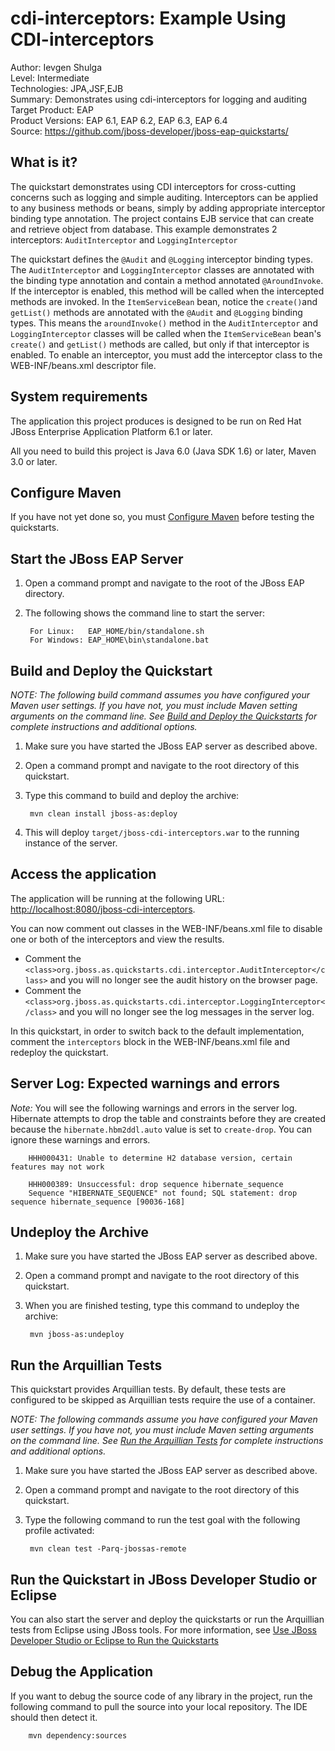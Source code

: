 cdi-interceptors: Example Using CDI-interceptors
=================================================================================
Author: Ievgen Shulga  
Level: Intermediate  
Technologies: JPA,JSF,EJB  
Summary: Demonstrates using cdi-interceptors for logging and auditing  
Target Product: EAP  
Product Versions: EAP 6.1, EAP 6.2, EAP 6.3, EAP 6.4  
Source: <https://github.com/jboss-developer/jboss-eap-quickstarts/>  

What is it?
-----------
The quickstart demonstrates using CDI interceptors for cross-cutting concerns such as logging and simple auditing. 
Interceptors can be applied to any business methods or beans, simply by adding appropriate interceptor binding type annotation. The project contains EJB service that can create and retrieve object from database.
This example demonstrates 2 interceptors: `AuditInterceptor` and `LoggingInterceptor`

The quickstart defines the `@Audit` and `@Logging` interceptor binding types. The `AuditInterceptor` and `LoggingInterceptor` classes are annotated with the binding type annotation and contain a method annotated `@AroundInvoke`. If the interceptor is enabled, this method will be called when the intercepted methods are invoked. In the `ItemServiceBean` bean, notice the `create()`and `getList()` methods are annotated with the `@Audit` and `@Logging` binding types. This means the `aroundInvoke()` method in the `AuditInterceptor` and `LoggingInterceptor` classes will be called when the `ItemServiceBean` bean's `create()` and `getList()` methods are called, but only if that interceptor is enabled.
To enable an interceptor, you must add the interceptor class to the WEB-INF/beans.xml descriptor file.

System requirements
-------------------

The application this project produces is designed to be run on Red Hat JBoss Enterprise Application Platform 6.1 or later. 

All you need to build this project is Java 6.0 (Java SDK 1.6) or later, Maven 3.0 or later.
 
Configure Maven
---------------
If you have not yet done so, you must [Configure Maven](https://github.com/jboss-developer/jboss-developer-shared-resources/blob/master/guides/CONFIGURE_MAVEN.md#configure-maven-to-build-and-deploy-the-quickstarts) before testing the quickstarts.


Start the JBoss EAP Server
-------------------------

1. Open a command prompt and navigate to the root of the JBoss EAP directory.
2. The following shows the command line to start the server:

        For Linux:   EAP_HOME/bin/standalone.sh
        For Windows: EAP_HOME\bin\standalone.bat


Build and Deploy the Quickstart
-------------------------

_NOTE: The following build command assumes you have configured your Maven user settings. If you have not, you must include Maven setting arguments on the command line. See [Build and Deploy the Quickstarts](../README.md#build-and-deploy-the-quickstarts) for complete instructions and additional options._

1. Make sure you have started the JBoss EAP server as described above.
2. Open a command prompt and navigate to the root directory of this quickstart.
3. Type this command to build and deploy the archive:

        mvn clean install jboss-as:deploy

4. This will deploy `target/jboss-cdi-interceptors.war` to the running instance of the server.
 

Access the application 
---------------------

The application will be running at the following URL: <http://localhost:8080/jboss-cdi-interceptors>.

You can now comment out classes in the WEB-INF/beans.xml file to disable one or both of the interceptors and view the results.

* Comment the `<class>org.jboss.as.quickstarts.cdi.interceptor.AuditInterceptor</class>` and you will no longer see the audit history on the browser page.
* Comment the `<class>org.jboss.as.quickstarts.cdi.interceptor.LoggingInterceptor</class>` and you will no longer see the log messages in the server log.

In this quickstart, in order to switch back to the default implementation, 
comment the `interceptors` block in the WEB-INF/beans.xml file and redeploy the quickstart.


Server Log: Expected warnings and errors
-----------------------------------

_Note:_ You will see the following warnings and errors in the server log. Hibernate attempts to drop the table and constraints before they are created because the `hibernate.hbm2ddl.auto` value is set to `create-drop`. You can ignore these warnings and errors.

        HHH000431: Unable to determine H2 database version, certain features may not work

        HHH000389: Unsuccessful: drop sequence hibernate_sequence
        Sequence "HIBERNATE_SEQUENCE" not found; SQL statement: drop sequence hibernate_sequence [90036-168]


Undeploy the Archive
--------------------

1. Make sure you have started the JBoss EAP server as described above.
2. Open a command prompt and navigate to the root directory of this quickstart.
3. When you are finished testing, type this command to undeploy the archive:

        mvn jboss-as:undeploy


Run the Arquillian Tests 
-------------------------

This quickstart provides Arquillian tests. By default, these tests are configured to be skipped as Arquillian tests require the use of a container. 

_NOTE: The following commands assume you have configured your Maven user settings. If you have not, you must include Maven setting arguments on the command line. See [Run the Arquillian Tests](https://github.com/jboss-developer/jboss-developer-shared-resources/blob/master/guides/RUN_ARQUILLIAN_TESTS.md#run-the-arquillian-tests) for complete instructions and additional options._

1. Make sure you have started the JBoss EAP server as described above.
2. Open a command prompt and navigate to the root directory of this quickstart.
3. Type the following command to run the test goal with the following profile activated:

        mvn clean test -Parq-jbossas-remote 


Run the Quickstart in JBoss Developer Studio or Eclipse
-------------------------------------
You can also start the server and deploy the quickstarts or run the Arquillian tests from Eclipse using JBoss tools. For more information, see [Use JBoss Developer Studio or Eclipse to Run the Quickstarts](https://github.com/jboss-developer/jboss-developer-shared-resources/blob/master/guides/USE_JBDS.md#use-jboss-developer-studio-or-eclipse-to-run-the-quickstarts) 


Debug the Application
------------------------------------

If you want to debug the source code of any library in the project, run the following command to pull the source into your local repository. The IDE should then detect it.

        mvn dependency:sources

